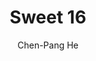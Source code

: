 ---
title: "Sweet 16"
github: https://github.com/jdh8/sweet-16/
demo: https://jdh8.github.io
author: Chen-Pang He
ssg:
  - Jekyll
cms:
  - No Cms
---
